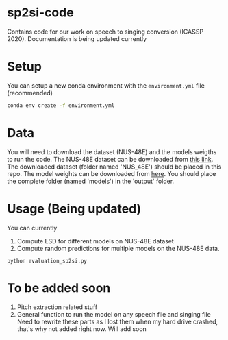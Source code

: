 # sp2si-code
Contains code for our work on speech to singing conversion (ICASSP 2020). Documentation is being updated currently

# Setup
You can setup a new conda environment with the ```environment.yml``` file (recommended)
   ```sh
   conda env create -f environment.yml
   ```

# Data
You will need to download the dataset (NUS-48E) and the models weigths to run the code. The NUS-48E dataset can be downloaded from <a href="https://smcnus.comp.nus.edu.sg/nus-48e-sung-and-spoken-lyrics-corpus/" rel="nofollow"> this link</a>. The downloaded dataset (folder named 'NUS_48E') should be placed in this repo. The model weights can be downloaded from <a href="https://drive.google.com/file/d/18IiV4c-OBw2gnldlo9s7z8_Bzy6iKD0H/view?usp=sharing" rel="nofollow"> here</a>. You should place the complete folder (named 'models') in the 'output' folder.

# Usage (Being updated)
You can currently 
1. Compute LSD for different models on NUS-48E dataset
2. Compute random predictions for multiple models on the NUS-48E data.

```
python evaluation_sp2si.py

```

# To be added soon
1. Pitch extraction related stuff
2. General function to run the model on any speech file and singing file
Need to rewrite these parts as I lost them when my hard drive crashed, that's why not added right now. Will add soon
